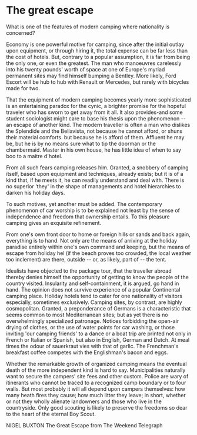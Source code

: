 # The great escape

What is one of the features of modern camping where nationality is concerned?

Economy is one powerful motive for camping, since after the initial outlay upon equipment, or through hiring it, the total expense can be far less than the cost of hotels. But, contrary to a popular assumption, it is far from being the only one, or even the greatest. The man who manoeuvres carelessly into his twenty pounds' worth of space at one of Europe's myriad permanent sites may find himself bumping a Bentley. More likely, Ford Escort will be hub to hub with Renault or Mercedes, but rarely with bicycles made for two.

That the equipment of modern camping becomes yearly more sophisticated is an entertaining paradox for the cynic, a brighter promise for the hopeful traveler who has sworn to get away from it all. It also provides-and some student sociologist might care to base his thesis upon the phenomenon -- an escape of another kind. The modern traveller is often a man who dislikes the Splendide and the Bellavista, not because he cannot afford, or shuns their material comforts. but because he is afford of them. Affluent he may be, but he is by no means sure what to tip the doorman or the chambermaid. Master in his own house, he has little idea of when to say boo to a maitre d'hotel.

From all such fears camping releases him. Granted, a snobbery of camping itself, based upon equipment and techniques, already exists; but it is of a kind that, if he meets it, he can readily understand and deal with. There is no superior 'they' in the shape of managements and hotel hierarchies to darken his holiday days.

To such motives, yet another must be added. The contemporary phenomenon of car worship is to be explained not least by the sense of independence and freedom that ownership entails. To this pleasure camping gives an exquisite refinement.

From one's own front door to home or foreign hills or sands and back again, everything is to hand. Not only are the means of arriving at the holiday paradise entirely within one's own command and keeping, but the means of escape from holiday hel (if the beach proves too crowded, the local weather too inclement) are there, outside -- or, as likely, part of -- the tent.

Idealists have objected to the package tour, that the traveller abroad thereby denies himself the opportunity of getting to know the people of the country visited. Insularity and self-containment, it is argued, go hand in hand. The opinion does not survive experience of a popular Continental camping place. Holiday hotels tend to cater for one nationality of visitors especially, sometimes exclusively. Camping sites, by contrast, are highly cosmopolitan. Granted, a preponderance of Germans is a characteristic that seems common to most Mediterranean sites; but as yet there is no overwhelmingly specialized patronage. Notices forbidding the open-air drying of clothes, or the use of water points for car washing, or those inviting 'our camping friends' to a dance or a boat trip are printed not only in French or Italian or Spanish, but also in English, German and Dutch. At meal times the odour of sauerkraut vies with that of garlic. The Frenchman's breakfast coffee competes with the Englishman's bacon and eggs.

Whether the remarkable growth of organized camping means the eventual death of the more independent kind is hard to say. Municipalities naturally want to secure the campers' site fees and other custom. Police are wary of itinerants who cannot be traced to a recognized camp boundary or to four walls. But most probably it will all depend upon campers themselves: how many heath fires they cause; how much litter they leave; in short, whether or not they wholly alienate landowners and those who live in the countryside. Only good scouting is likely to preserve the freedoms so dear to the heart of the eternal Boy Scout.

NIGEL BUXTON The Great Escape from The Weekend Telegraph
